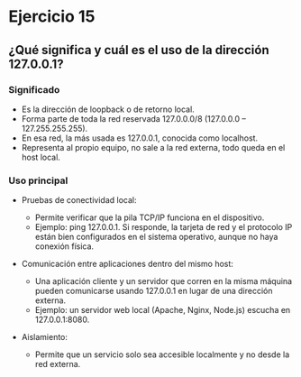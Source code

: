 # Ejercicio 15

## ¿Qué significa y cuál es el uso de la dirección 127.0.0.1?

### Significado
- Es la dirección de loopback o de retorno local.
- Forma parte de toda la red reservada 127.0.0.0/8 (127.0.0.0 – 127.255.255.255).
- En esa red, la más usada es 127.0.0.1, conocida como localhost.
- Representa al propio equipo, no sale a la red externa, todo queda en el host local.

### Uso principal
- Pruebas de conectividad local:
    - Permite verificar que la pila TCP/IP funciona en el dispositivo.
    - Ejemplo: ping 127.0.0.1. Si responde, la tarjeta de red y el protocolo IP están bien configurados en el sistema operativo, aunque no haya conexión física.

- Comunicación entre aplicaciones dentro del mismo host:
    - Una aplicación cliente y un servidor que corren en la misma máquina pueden comunicarse usando 127.0.0.1 en lugar de una dirección externa.
    - Ejemplo: un servidor web local (Apache, Nginx, Node.js) escucha en 127.0.0.1:8080.
- Aislamiento:
    - Permite que un servicio solo sea accesible localmente y no desde la red externa.